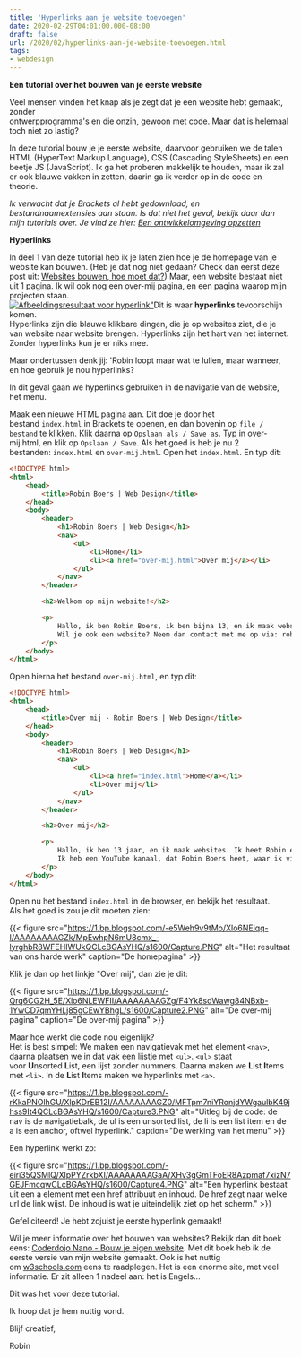 ```yaml
---
title: 'Hyperlinks aan je website toevoegen'
date: 2020-02-29T04:01:00.000-08:00
draft: false
url: /2020/02/hyperlinks-aan-je-website-toevoegen.html
tags: 
- webdesign
---
```


**Een tutorial over het bouwen van je eerste website**  

Veel mensen vinden het knap als je zegt dat je een website hebt gemaakt, zonder  
ontwerpprogramma's en die onzin, gewoon met code. Maar dat is helemaal toch niet zo lastig?  
  
In deze tutorial bouw je je eerste website, daarvoor gebruiken we de talen HTML (HyperText Markup Language), CSS (Cascading StyleSheets) en een beetje JS (JavaScript). Ik ga het proberen makkelijk te houden, maar ik zal er ook blauwe vakken in zetten, daarin ga ik verder op in de code en theorie.  
  
_Ik verwacht dat je Brackets al hebt gedownload, en bestandnaamextensies aan staan. Is dat niet het geval, bekijk daar dan mijn tutorials over. Je vind ze hier: [Een ontwikkelomgeving opzetten](https://blog.geheimesite.nl/search/label/ontwikkelomgeving_opzetten)_  
  
**Hyperlinks**  

In deel 1 van deze tutorial heb ik je laten zien hoe je de homepage van je website kan bouwen. (Heb je dat nog niet gedaan? Check dan eerst deze post uit: [Websites bouwen, hoe moet dat?](https://blog.geheimesite.nl/2020/02/websites-bouwen-hoe-moet-dat.html)) Maar, een website bestaat niet uit 1 pagina. Ik wil ook nog een over-mij pagina, en een pagina waarop mijn projecten staan.  
[![Afbeeldingsresultaat voor hyperlink"](https://upload.wikimedia.org/wikipedia/commons/thumb/d/d5/Hyperlink-Wikipedia.svg/1200px-Hyperlink-Wikipedia.svg.png)](https://upload.wikimedia.org/wikipedia/commons/thumb/d/d5/Hyperlink-Wikipedia.svg/1200px-Hyperlink-Wikipedia.svg.png)Dit is waar **hyperlinks** tevoorschijn komen.  
Hyperlinks zijn die blauwe klikbare dingen, die je op websites ziet, die je van website naar website brengen. Hyperlinks zijn het hart van het internet. Zonder hyperlinks kun je er niks mee.  
  
Maar ondertussen denk jij: 'Robin loopt maar wat te lullen, maar wanneer, en hoe gebruik je nou hyperlinks?  
  
In dit geval gaan we hyperlinks gebruiken in de navigatie van de website, het menu.  
  
Maak een nieuwe HTML pagina aan. Dit doe je door het bestand `index.html` in Brackets te openen, en dan bovenin op `file / bestand` te klikken. Klik daarna op `Opslaan als / Save as`. Typ in over-mij.html, en klik op `Opslaan / Save`. Als het goed is heb je nu 2 bestanden: `index.html` en `over-mij.html`. Open het `index.html`. En typ dit:  
  
```html
<!DOCTYPE html>
<html>
    <head>
        <title>Robin Boers | Web Design</title>
    </head>
    <body>
        <header>
            <h1>Robin Boers | Web Design</h1>
            <nav>
                <ul>
                    <li>Home</li>
                    <li><a href="over-mij.html">Over mij</a></li>
                </ul>
            </nav>
        </header>

        <h2>Welkom op mijn website!</h2>

        <p>
            Hallo, ik ben Robin Boers, ik ben bijna 13, en ik maak websites.<br />
            Wil je ook een website? Neem dan contact met me op via: robin@geheimesite.nl
        </p>
    </body>
</html>
```
  
Open hierna het bestand `over-mij.html`, en typ dit:  
  
```html
<!DOCTYPE html>
<html>
    <head>
        <title>Over mij - Robin Boers | Web Design</title>
    </head>
    <body>
        <header>
            <h1>Robin Boers | Web Design</h1>
            <nav>
                <ul>
                    <li><a href="index.html">Home</a></li>
                    <li>Over mij</li>
                </ul>
            </nav>
        </header>

        <h2>Over mij</h2>

        <p>
            Hallo, ik ben 13 jaar, en ik maak websites. Ik heet Robin en toen ik dit schreef zat ik in de brugklas.<br />
            Ik heb een YouTube kanaal, dat Robin Boers heet, waar ik video's maak over mij intresses. En ik heb een blog, dat je nu leest
        </p>
    </body>
</html>
```
  
Open nu het bestand `index.html` in de browser, en bekijk het resultaat.  
Als het goed is zou je dit moeten zien:  

{{< figure src="https://1.bp.blogspot.com/-e5Weh9v9tMo/Xlo6NEiqq-I/AAAAAAAAGZk/MpEwhpN6mU8cmx_-lyrghbR8WFEHIWUkQCLcBGAsYHQ/s1600/Capture.PNG" alt="Het resultaat van ons harde werk" caption="De homepagina" >}}
  
Klik je dan op het linkje "Over mij", dan zie je dit:  
  
{{< figure src="https://1.bp.blogspot.com/-Qrq6CG2H_5E/Xlo6NLEWFII/AAAAAAAAGZg/F4Yk8sdWawg84NBxb-1YwCD7qmYHLj85gCEwYBhgL/s1600/Capture2.PNG" alt="De over-mij pagina" caption="De over-mij pagina" >}}

Maar hoe werkt die code nou eigenlijk?  
Het is best simpel: We maken een navigatievak met het element `<nav>`, daarna plaatsen we in dat vak een lijstje met `<ul>`. `<ul>` staat voor **U**nsorted **L**ist, een lijst zonder nummers. Daarna maken we **L**ist **I**tems met `<li>`. In de **L**ist **I**tems maken we hyperlinks met `<a>`.  
  
{{< figure src="https://1.bp.blogspot.com/-rKkaPNOlhGU/XlpKDrEB12I/AAAAAAAAGZ0/MFTpm7niYRonjdYWgaulbK49jhss9It4QCLcBGAsYHQ/s1600/Capture3.PNG" alt="Uitleg bij de code: de nav is de navigatiebalk, de ul is een unsorted list, de li is een list item en de a is een anchor, oftwel hyperlink." caption="De werking van het menu" >}}
  
Een hyperlink werkt zo:  
  
{{< figure src="https://1.bp.blogspot.com/-eiri35QSMlQ/XlpPYZrkbXI/AAAAAAAAGaA/XHv3gGmTFoER8Azpmaf7xizN7GEJFmcqwCLcBGAsYHQ/s1600/Capture4.PNG" alt="Een hyperlink bestaat uit een a element met een href attribuut en inhoud. De href zegt naar welke url de link wijst. De inhoud is wat je uiteindelijk ziet op het scherm." >}}

Gefeliciteerd! Je hebt zojuist je eerste hyperlink gemaakt!  

Wil je meer informatie over het bouwen van websites? Bekijk dan dit boek eens: [Coderdojo Nano - Bouw je eigen website](http://www.nano-tips.com/). Met dit boek heb ik de eerste versie van mijn website gemaakt. Ook is het nuttig om [w3schools.com](https://w3schools.com/) eens te raadplegen. Het is een enorme site, met veel informatie. Er zit alleen 1 nadeel aan: het is Engels...

Dit was het voor deze tutorial.

Ik hoop dat je hem nuttig vond.

Blijf creatief,

Robin

